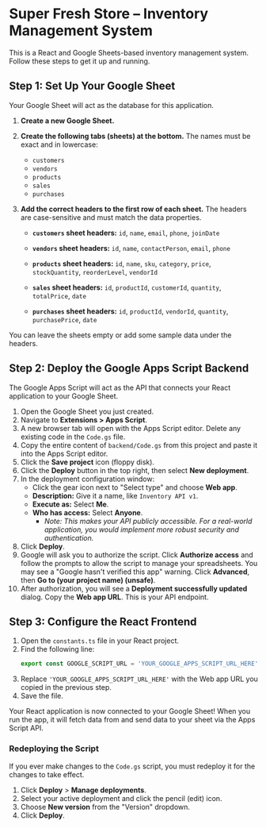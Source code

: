 
# Super Fresh Store – Inventory Management System

This is a React and Google Sheets-based inventory management system. Follow these steps to get it up and running.

## Step 1: Set Up Your Google Sheet

Your Google Sheet will act as the database for this application.

1.  **Create a new Google Sheet.**
2.  **Create the following tabs (sheets) at the bottom.** The names must be exact and in lowercase:
    *   `customers`
    *   `vendors`
    *   `products`
    *   `sales`
    *   `purchases`
3.  **Add the correct headers to the first row of each sheet.** The headers are case-sensitive and must match the data properties.

    *   **`customers` sheet headers:**
        `id`, `name`, `email`, `phone`, `joinDate`

    *   **`vendors` sheet headers:**
        `id`, `name`, `contactPerson`, `email`, `phone`

    *   **`products` sheet headers:**
        `id`, `name`, `sku`, `category`, `price`, `stockQuantity`, `reorderLevel`, `vendorId`

    *   **`sales` sheet headers:**
        `id`, `productId`, `customerId`, `quantity`, `totalPrice`, `date`

    *   **`purchases` sheet headers:**
        `id`, `productId`, `vendorId`, `quantity`, `purchasePrice`, `date`

You can leave the sheets empty or add some sample data under the headers.

## Step 2: Deploy the Google Apps Script Backend

The Google Apps Script will act as the API that connects your React application to your Google Sheet.

1.  Open the Google Sheet you just created.
2.  Navigate to **Extensions > Apps Script**.
3.  A new browser tab will open with the Apps Script editor. Delete any existing code in the `Code.gs` file.
4.  Copy the entire content of `backend/Code.gs` from this project and paste it into the Apps Script editor.
5.  Click the **Save project** icon (floppy disk).
6.  Click the **Deploy** button in the top right, then select **New deployment**.
7.  In the deployment configuration window:
    *   Click the gear icon next to "Select type" and choose **Web app**.
    *   **Description:** Give it a name, like `Inventory API v1`.
    *   **Execute as:** Select **Me**.
    *   **Who has access:** Select **Anyone**.
        *   _Note: This makes your API publicly accessible. For a real-world application, you would implement more robust security and authentication._
8.  Click **Deploy**.
9.  Google will ask you to authorize the script. Click **Authorize access** and follow the prompts to allow the script to manage your spreadsheets. You may see a "Google hasn't verified this app" warning. Click **Advanced**, then **Go to (your project name) (unsafe)**.
10. After authorization, you will see a **Deployment successfully updated** dialog. Copy the **Web app URL**. This is your API endpoint.

## Step 3: Configure the React Frontend

1.  Open the `constants.ts` file in your React project.
2.  Find the following line:
    ```typescript
    export const GOOGLE_SCRIPT_URL = 'YOUR_GOOGLE_APPS_SCRIPT_URL_HERE';
    ```
3.  Replace `'YOUR_GOOGLE_APPS_SCRIPT_URL_HERE'` with the Web app URL you copied in the previous step.
4.  Save the file.

Your React application is now connected to your Google Sheet! When you run the app, it will fetch data from and send data to your sheet via the Apps Script API.

### Redeploying the Script

If you ever make changes to the `Code.gs` script, you must redeploy it for the changes to take effect.

1.  Click **Deploy** > **Manage deployments**.
2.  Select your active deployment and click the pencil (edit) icon.
3.  Choose **New version** from the "Version" dropdown.
4.  Click **Deploy**.
